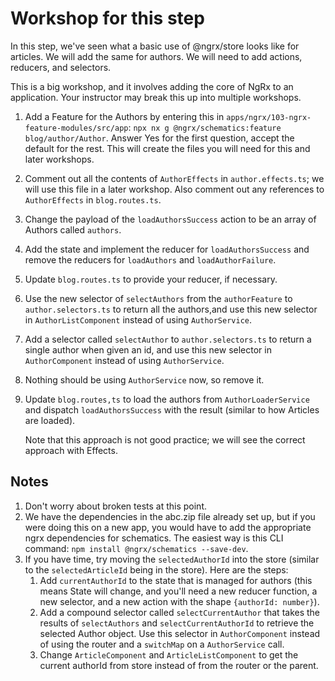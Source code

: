 # Workshop for this step

In this step, we've seen what a basic use of @ngrx/store looks like
for articles. We will add the same for authors. We will need to add
actions, reducers, and selectors.

This is a big workshop, and it involves adding the core of NgRx to an
application. Your instructor may break this up into multiple
workshops.

1. Add a Feature for the Authors by entering this in
  `apps/ngrx/103-ngrx-feature-modules/src/app`:
  `npx nx g @ngrx/schematics:feature blog/author/Author`.
   Answer Yes for the first question, accept the default for the
   rest. This will create the files you will need for this and
   later workshops.
2. Comment out all the contents of `AuthorEffects` in
   `author.effects.ts`; we will use this file in a later workshop. Also
   comment out any references to `AuthorEffects` in `blog.routes.ts`.
3. Change the payload of the `loadAuthorsSuccess` action to be an array
   of Authors called `authors`.
4. Add the state and implement the reducer for `loadAuthorsSuccess` and
   remove the reducers for `loadAuthors` and `loadAuthorFailure`.
5. Update `blog.routes.ts` to provide your reducer, if necessary.
6. Use the new selector of `selectAuthors` from the `authorFeature`
   to `author.selectors.ts` to return all the authors,and use this
   new selector in `AuthorListComponent` instead of using `AuthorService`.
7. Add a selector called `selectAuthor` to `author.selectors.ts` to return
   a single author when given an id, and use this new selector in
   `AuthorComponent` instead of using `AuthorService`.
8. Nothing should be using `AuthorService` now, so remove it.
9. Update `blog.routes,ts` to load the authors from `AuthorLoaderService`
   and dispatch `loadAuthorsSuccess` with the result (similar to how
   Articles are loaded).

   Note that this approach is not good practice; we will see the
   correct approach with Effects.

## Notes

1. Don't worry about broken tests at this point.
2. We have the dependencies in the abc.zip file already set up, but if
   you were doing this on a new app, you would have to add the
   appropriate ngrx dependencies for schematics. The easiest way is this CLI
   command:
   `npm install @ngrx/schematics --save-dev`.
3. If you have time, try moving the `selectedAuthorId` into the store
   (similar to the `selectedArticleId` being in the store). Here are the
   steps:
   1. Add `currentAuthorId` to the state that is managed for authors (this
      means State will change, and you'll need a new reducer function,
      a new selector, and a new action with the shape
      `{authorId: number}`).
   2. Add a compound selector called `selectCurrentAuthor` that takes the
      results of `selectAuthors` and `selectCurrentAuthorId` to retrieve the
      selected Author object. Use this
      selector in `AuthorComponent` instead of using the router and a
      `switchMap` on a `AuthorService` call.
   3. Change `ArticleComponent` and `ArticleListComponent` to get the current
      authorId from store instead of from the router or the parent.
